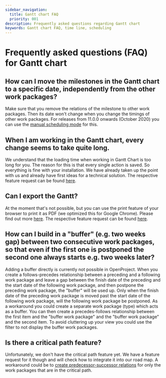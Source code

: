 ```yaml
---
sidebar_navigation:
  title: Gantt chart FAQ
  priority: 001
description: Frequently asked questions regarding Gantt chart
keywords: Gantt chart FAQ, time line, scheduling
---
```


# Frequently asked questions (FAQ) for Gantt chart

## How can I move the milestones in the Gantt chart to a specific date, independently from the other work packages?

Make sure that you remove the relations of the milestone to other work packages. Then its date won't change when you change the timings of other work packages. For releases from 11.0.0 onwards (October 2020) you can use the [manual scheduling mode](../scheduling) for this.

## When I am working in the Gantt chart, every change seems to take quite long. 

We understand that the loading time when working in Gantt Chart is too long for you. The reason for this is that every single action is saved. So everything is fine with your installation. We have already taken up the point with us and already have first ideas for a technical solution. The respective feature request can be found [here](https://community.openproject.com/wp/34176). 

## Can I export the Gantt?

At the moment that's not possible, but you can use the print feature of your browser to print it as PDF (we optimized this for Google Chrome). Please find out more [here](../#how-to-print-a-gantt-chart). 
The respective feature request can be found [here](https://community.openproject.com/wp/15444).

## How can I build in a "buffer" (e.g. two weeks gap) between two consecutive work packages, so that even if the first one is postponed the second one always starts e.g. two weeks later?

Adding a buffer directly is currently not possible in OpenProject. When you create a follows-precedes relationship between a preceding and a following work package and leave a gap between the finish date of the preceding and the start date of the following work package, and then postpone the preceding work package, the "buffer" will be used up. Only when the finish date of the preceding work package is moved past the start date of the following work package, will the following work package be postponed.
As a workaround you could create a separate work package (type) which acts as a buffer. You can then create a precedes-follows relationship between the first item and the "buffer work package" and the "buffer work package" and the second item. To avoid cluttering up your view you could use the filter to not display the buffer work packages.

## Is there a critical path feature?

Unfortunately, we don't have the critical path feature yet. We have a feature request for it though and will check how to integrate it into our road map. A workaround could be to [create predecessor-successor relations](../../work-packages/work-package-relations-hierarchies/#work-package-relations) for only the work packages that are in the critical path. 
